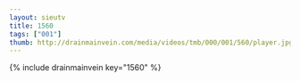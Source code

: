 ```yaml
--- 
layout: sieutv
title: 1560
tags: ["001"]
thumb: http://drainmainvein.com/media/videos/tmb/000/001/560/player.jpg
---
```

{% include drainmainvein key="1560" %} 
